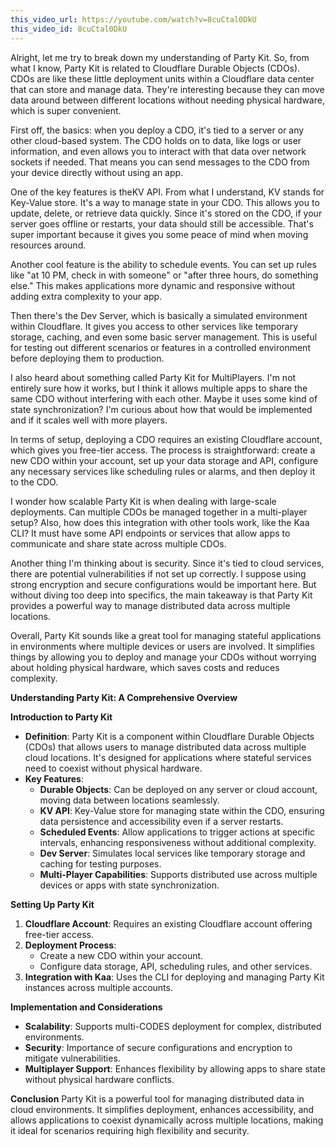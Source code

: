 ```yaml
---
this_video_url: https://youtube.com/watch?v=8cuCtal0DkU
this_video_id: 8cuCtal0DkU
---
```

<think>
Alright, let me try to break down my understanding of Party Kit. So, from what I know, Party Kit is related to Cloudflare Durable Objects (CDOs). CDOs are like these little deployment units within a Cloudflare data center that can store and manage data. They're interesting because they can move data around between different locations without needing physical hardware, which is super convenient.

First off, the basics: when you deploy a CDO, it's tied to a server or any other cloud-based system. The CDO holds on to data, like logs or user information, and even allows you to interact with that data over network sockets if needed. That means you can send messages to the CDO from your device directly without using an app.

One of the key features is theKV API. From what I understand, KV stands for Key-Value store. It's a way to manage state in your CDO. This allows you to update, delete, or retrieve data quickly. Since it's stored on the CDO, if your server goes offline or restarts, your data should still be accessible. That's super important because it gives you some peace of mind when moving resources around.

Another cool feature is the ability to schedule events. You can set up rules like "at 10 PM, check in with someone" or "after three hours, do something else." This makes applications more dynamic and responsive without adding extra complexity to your app.

Then there's the Dev Server, which is basically a simulated environment within Cloudflare. It gives you access to other services like temporary storage, caching, and even some basic server management. This is useful for testing out different scenarios or features in a controlled environment before deploying them to production.

I also heard about something called Party Kit for MultiPlayers. I'm not entirely sure how it works, but I think it allows multiple apps to share the same CDO without interfering with each other. Maybe it uses some kind of state synchronization? I'm curious about how that would be implemented and if it scales well with more players.

In terms of setup, deploying a CDO requires an existing Cloudflare account, which gives you free-tier access. The process is straightforward: create a new CDO within your account, set up your data storage and API, configure any necessary services like scheduling rules or alarms, and then deploy it to the CDO.

I wonder how scalable Party Kit is when dealing with large-scale deployments. Can multiple CDOs be managed together in a multi-player setup? Also, how does this integration with other tools work, like the Kaa CLI? It must have some API endpoints or services that allow apps to communicate and share state across multiple CDOs.

Another thing I'm thinking about is security. Since it's tied to cloud services, there are potential vulnerabilities if not set up correctly. I suppose using strong encryption and secure configurations would be important here. But without diving too deep into specifics, the main takeaway is that Party Kit provides a powerful way to manage distributed data across multiple locations.

Overall, Party Kit sounds like a great tool for managing stateful applications in environments where multiple devices or users are involved. It simplifies things by allowing you to deploy and manage your CDOs without worrying about holding physical hardware, which saves costs and reduces complexity.
</think>

**Understanding Party Kit: A Comprehensive Overview**

**Introduction to Party Kit**
- **Definition**: Party Kit is a component within Cloudflare Durable Objects (CDOs) that allows users to manage distributed data across multiple cloud locations. It's designed for applications where stateful services need to coexist without physical hardware.
- **Key Features**:
  - **Durable Objects**: Can be deployed on any server or cloud account, moving data between locations seamlessly.
  - **KV API**: Key-Value store for managing state within the CDO, ensuring data persistence and accessibility even if a server restarts.
  - **Scheduled Events**: Allow applications to trigger actions at specific intervals, enhancing responsiveness without additional complexity.
  - **Dev Server**: Simulates local services like temporary storage and caching for testing purposes.
  - **Multi-Player Capabilities**: Supports distributed use across multiple devices or apps with state synchronization.

**Setting Up Party Kit**
1. **Cloudflare Account**: Requires an existing Cloudflare account offering free-tier access.
2. **Deployment Process**:
   - Create a new CDO within your account.
   - Configure data storage, API, scheduling rules, and other services.
3. **Integration with Kaa**: Uses the CLI for deploying and managing Party Kit instances across multiple accounts.

**Implementation and Considerations**
- **Scalability**: Supports multi-CODES deployment for complex, distributed environments.
- **Security**: Importance of secure configurations and encryption to mitigate vulnerabilities.
- **Multiplayer Support**: Enhances flexibility by allowing apps to share state without physical hardware conflicts.

**Conclusion**
Party Kit is a powerful tool for managing distributed data in cloud environments. It simplifies deployment, enhances accessibility, and allows applications to coexist dynamically across multiple locations, making it ideal for scenarios requiring high flexibility and security.
